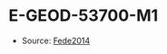 <a name="material" />

# E-GEOD-53700-M1
<script type="application/ld+json">
  {
    "@context": "https://schema.org/",
    "@type": "ChemicalSubstance",
    "http://purl.org/dc/terms/conformsTo":
      {
        "@type": "CreativeWork",
        "@id": "https://bioschemas.org/profiles/ChemicalSubstance/0.4-RELEASE/"
      },
    "@id": "https://egonw.github.io/nanowiki/nanowiki407.html#material",
    "name": "E-GEOD-53700-M1",
    "sameAs": "http://127.0.0.1/mediawiki/index.php/Special:URIResolver/E-2DGEOD-2D53700-2DM1"
  }
</script>


* Source: [Fede2014](Fede2014.md)
